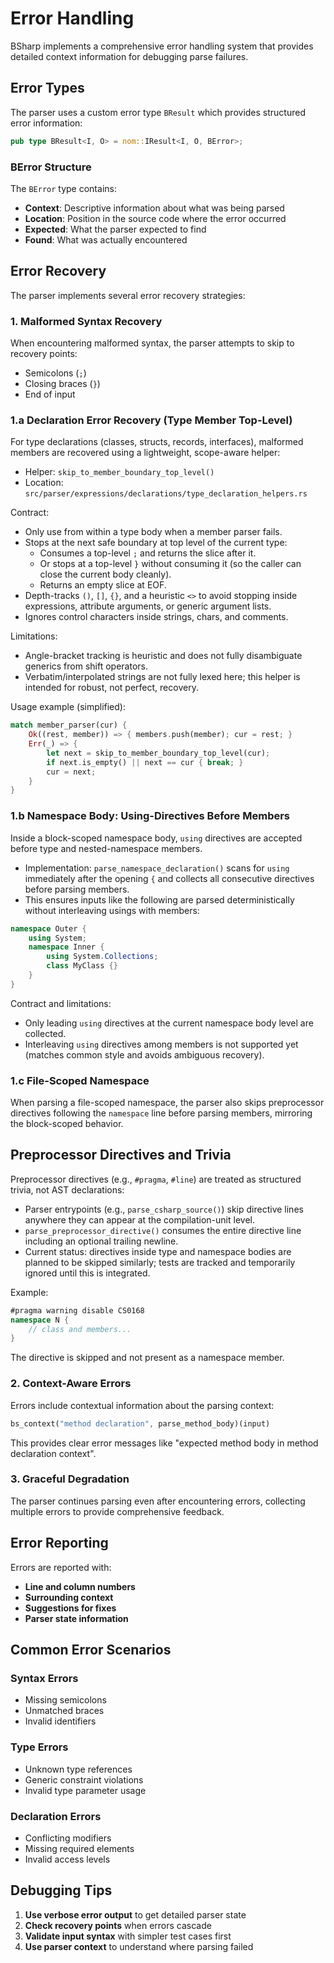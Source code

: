 
# Error Handling

BSharp implements a comprehensive error handling system that provides detailed context information for debugging parse failures.

## Error Types

The parser uses a custom error type `BResult` which provides structured error information:

```rust
pub type BResult<I, O> = nom::IResult<I, O, BError>;
```

### BError Structure

The `BError` type contains:
- **Context**: Descriptive information about what was being parsed
- **Location**: Position in the source code where the error occurred
- **Expected**: What the parser expected to find
- **Found**: What was actually encountered

## Error Recovery

The parser implements several error recovery strategies:

### 1. Malformed Syntax Recovery

When encountering malformed syntax, the parser attempts to skip to recovery points:
- Semicolons (`;`)
- Closing braces (`}`)
- End of input

### 1.a Declaration Error Recovery (Type Member Top-Level)

For type declarations (classes, structs, records, interfaces), malformed members are recovered using a lightweight, scope-aware helper:

- Helper: `skip_to_member_boundary_top_level()`
- Location: `src/parser/expressions/declarations/type_declaration_helpers.rs`

Contract:
- Only use from within a type body when a member parser fails.
- Stops at the next safe boundary at top level of the current type:
  - Consumes a top-level `;` and returns the slice after it.
  - Or stops at a top-level `}` without consuming it (so the caller can close the current body cleanly).
  - Returns an empty slice at EOF.
- Depth-tracks `()`, `[]`, `{}`, and a heuristic `<>` to avoid stopping inside expressions, attribute arguments, or generic argument lists.
- Ignores control characters inside strings, chars, and comments.

Limitations:
- Angle-bracket tracking is heuristic and does not fully disambiguate generics from shift operators.
- Verbatim/interpolated strings are not fully lexed here; this helper is intended for robust, not perfect, recovery.

Usage example (simplified):

```rust
match member_parser(cur) {
    Ok((rest, member)) => { members.push(member); cur = rest; }
    Err(_) => {
        let next = skip_to_member_boundary_top_level(cur);
        if next.is_empty() || next == cur { break; }
        cur = next;
    }
}
```

### 1.b Namespace Body: Using-Directives Before Members

Inside a block-scoped namespace body, `using` directives are accepted before type and nested-namespace members.

- Implementation: `parse_namespace_declaration()` scans for `using` immediately after the opening `{` and collects all consecutive directives before parsing members.
- This ensures inputs like the following are parsed deterministically without interleaving usings with members:

```csharp
namespace Outer {
    using System;
    namespace Inner {
        using System.Collections;
        class MyClass {}
    }
}
```

Contract and limitations:
- Only leading `using` directives at the current namespace body level are collected.
- Interleaving `using` directives among members is not supported yet (matches common style and avoids ambiguous recovery).

### 1.c File-Scoped Namespace

When parsing a file-scoped namespace, the parser also skips preprocessor directives following the `namespace` line before parsing members, mirroring the block-scoped behavior.

## Preprocessor Directives and Trivia

Preprocessor directives (e.g., `#pragma`, `#line`) are treated as structured trivia, not AST declarations:

- Parser entrypoints (e.g., `parse_csharp_source()`) skip directive lines anywhere they can appear at the compilation-unit level.
- `parse_preprocessor_directive()` consumes the entire directive line including an optional trailing newline.
- Current status: directives inside type and namespace bodies are planned to be skipped similarly; tests are tracked and temporarily ignored until this is integrated.

Example:

```csharp
#pragma warning disable CS0168
namespace N {
    // class and members...
}
```

The directive is skipped and not present as a namespace member.

### 2. Context-Aware Errors

Errors include contextual information about the parsing context:

```rust
bs_context("method declaration", parse_method_body)(input)
```

This provides clear error messages like "expected method body in method declaration context".

### 3. Graceful Degradation

The parser continues parsing even after encountering errors, collecting multiple errors to provide comprehensive feedback.

## Error Reporting

Errors are reported with:
- **Line and column numbers**
- **Surrounding context**
- **Suggestions for fixes**
- **Parser state information**

## Common Error Scenarios

### Syntax Errors
- Missing semicolons
- Unmatched braces
- Invalid identifiers

### Type Errors
- Unknown type references
- Generic constraint violations
- Invalid type parameter usage

### Declaration Errors
- Conflicting modifiers
- Missing required elements
- Invalid access levels

## Debugging Tips

1. **Use verbose error output** to get detailed parser state
2. **Check recovery points** when errors cascade
3. **Validate input syntax** with simpler test cases first
4. **Use parser context** to understand where parsing failed
